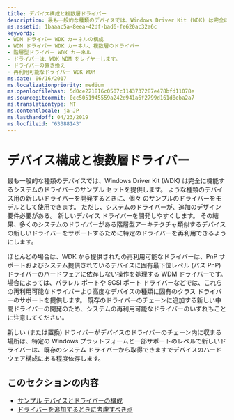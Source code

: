 ```yaml
---
title: デバイス構成と複数層ドライバー
description: 最も一般的な種類のデバイスでは、Windows Driver Kit (WDK) は完全に機能するシステムのドライバーのサンプル セットを提供します。
ms.assetid: 1baaac5a-8eea-42df-bad6-fe620ac32a6c
keywords:
- WDM ドライバー WDK カーネルの構成
- WDM ドライバー WDK カーネル、複数層のドライバー
- 階層型ドライバー WDK カーネル
- ドライバーは、WDK WDM をレイヤーします。
- ドライバーの置き換え
- 再利用可能なドライバー WDK WDM
ms.date: 06/16/2017
ms.localizationpriority: medium
ms.openlocfilehash: 5d0ce221816c0507c1143737287e478bfd11078e
ms.sourcegitcommit: 0cc5051945559a242d941a6f2799d161d8eba2a7
ms.translationtype: MT
ms.contentlocale: ja-JP
ms.lasthandoff: 04/23/2019
ms.locfileid: "63388143"
---
```

# <a name="device-configurations-and-layered-drivers"></a>デバイス構成と複数層ドライバー


最も一般的な種類のデバイスでは、Windows Driver Kit (WDK) は完全に機能するシステムのドライバーのサンプル セットを提供します。 ような種類のデバイス用の新しいドライバーを開発するときに、個々 のサンプルのドライバーをモデルとして使用できます。 ただし、システムのドライバーが、追加のデザイン要件必要がある。 新しいデバイス ドライバーを開発しやすくします。 その結果、多くのシステムのドライバーがある階層型アーキテクチャ類似するデバイスの新しいドライバーをサポートするために特定のドライバーを再利用できるようにします。




ほとんどの場合は、WDK から提供されたの再利用可能なドライバーは、PnP サポートおよびシステム提供されているデバイスに固有最下位レベル (バス PnP) ドライバーのハードウェアに依存しない操作を処理する WDM ドライバーです。 場合によっては、パラレル ポートや SCSI ポート ドライバーなどでは、これらの再利用可能なドライバーより高度なデバイスの種類に固有のクラス ドライバーのサポートを提供します。 既存のドライバーのチェーンに追加する新しい中間ドライバーの開発のため、システムの再利用可能なドライバーのいずれもことに注意してください。

新しい (または置換) ドライバーがデバイスのドライバーのチェーン内に収まる場所は、特定の Windows プラットフォームと一部サポートのレベルで新しいドライバーは、既存のシステム ドライバーから取得できますでデバイスのハードウェア構成にある程度依存します。

## <a name="in-this-section"></a>このセクションの内容


-   [サンプル デバイスとドライバーの構成](sample-device-and-driver-configuration.md)
-   [ドライバーを追加するときに考慮すべき点](points-to-consider-when-adding-drivers.md)

 

 




